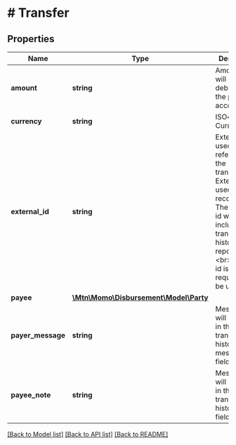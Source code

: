 # # Transfer

## Properties

Name | Type | Description | Notes
------------ | ------------- | ------------- | -------------
**amount** | **string** | Amount that will be debited from the payer account. | [optional]
**currency** | **string** | ISO4217 Currency | [optional]
**external_id** | **string** | External id is used as a reference to the transaction. External id is used for reconciliation. The external id will be included in transaction history report. &lt;br&gt;External id is not required to be unique. | [optional]
**payee** | [**\Mtn\Momo\Disbursement\Model\Party**](Party.md) |  | [optional]
**payer_message** | **string** | Message that will be written in the payer transaction history message field. | [optional]
**payee_note** | **string** | Message that will be written in the payee transaction history note field. | [optional]

[[Back to Model list]](../../README.md#models) [[Back to API list]](../../README.md#endpoints) [[Back to README]](../../README.md)
